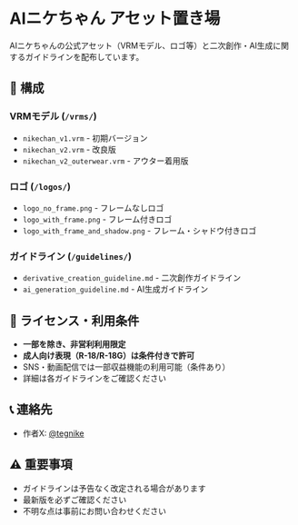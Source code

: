 # AIニケちゃん アセット置き場

AIニケちゃんの公式アセット（VRMモデル、ロゴ等）と二次創作・AI生成に関するガイドラインを配布しています。

## 📁 構成

### VRMモデル (`/vrms/`)
- `nikechan_v1.vrm` - 初期バージョン
- `nikechan_v2.vrm` - 改良版
- `nikechan_v2_outerwear.vrm` - アウター着用版

### ロゴ (`/logos/`)
- `logo_no_frame.png` - フレームなしロゴ
- `logo_with_frame.png` - フレーム付きロゴ
- `logo_with_frame_and_shadow.png` - フレーム・シャドウ付きロゴ

### ガイドライン (`/guidelines/`)
- `derivative_creation_guideline.md` - 二次創作ガイドライン
- `ai_generation_guideline.md` - AI生成ガイドライン

## 📜 ライセンス・利用条件

- **一部を除き、非営利利用限定**
- **成人向け表現（R-18/R-18G）は条件付きで許可**
- SNS・動画配信では一部収益機能の利用可能（条件あり）
- 詳細は各ガイドラインをご確認ください

## 📞 連絡先

- 作者X: [@tegnike](https://x.com/tegnike)

## ⚠️ 重要事項

- ガイドラインは予告なく改定される場合があります
- 最新版を必ずご確認ください
- 不明な点は事前にお問い合わせください
